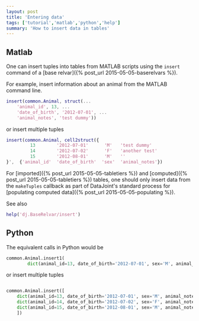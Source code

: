 ```yaml
---
layout: post
title: 'Entering data'
tags: ['tutorial','matlab','python','help']
summary: 'How to insert data in tables'
---
```


## Matlab

One can insert tuples into tables from MATLAB scripts using the `insert` command of a [base relvar]({% post_url 2015-05-05-baserelvars %}). 

For example, insert information about an animal from the MATLAB command line.

```matlab
insert(common.Animal, struct(...
    'animal_id', 13, ...
    'date_of_birth', '2012-07-01', ...
    'animal_notes', 'test dummy'))
```

or insert multiple tuples 


```matlab
insert(common.Animal, cell2struct({
         13        '2012-07-01'      'M'   'test dummy'
         14        '2012-07-02'      'F'   'another test'
         15        '2012-08-01'      'M'   ''
}',  {'animal_id'  'date_of_birth'  'sex'  'animal_notes'})
```

For [imported]({% post_url 2015-05-05-tabletiers %}) and [computed]({% post_url 2015-05-05-tabletiers %}) tables, one should only insert data from the `makeTuples` callback as part of DataJoint's standard process for [populating computed data]({% post_url 2015-05-05-populating %}).

See also

```matlab
help('dj.BaseRelvar/insert')
```

## Python 

The equivalent calls in Python would be

```python
common.Animal.insert1(
		dict(animal_id=13, date_of_birth='2012-07-01', sex='M', animal_notes='test dummy'))
```

or insert multiple tuples 


```python

common.Animal.insert([
	dict(animal_id=13, date_of_birth='2012-07-01', sex='M', animal_notes='test dummy')),
	dict(animal_id=14, date_of_birth='2012-07-02', sex='F', animal_notes='another test')),
	dict(animal_id=15, date_of_birth='2012-08-01', sex='M', animal_notes=''))
	])

```